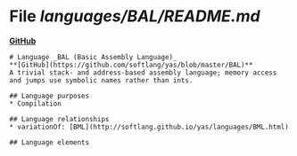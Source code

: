# File _languages/BAL/README.md_
**[GitHub](https://github.com/softlang/yas/blob/master/languages/BAL/README.md)**
```
# Language _BAL (Basic Assembly Language)_
**[GitHub](https://github.com/softlang/yas/blob/master/BAL)**
A trivial stack- and address-based assembly language; memory access and jumps use symbolic names rather than ints.

## Language purposes
* Compilation

## Language relationships
* variationOf: [BML](http://softlang.github.io/yas/languages/BML.html)

## Language elements
```
